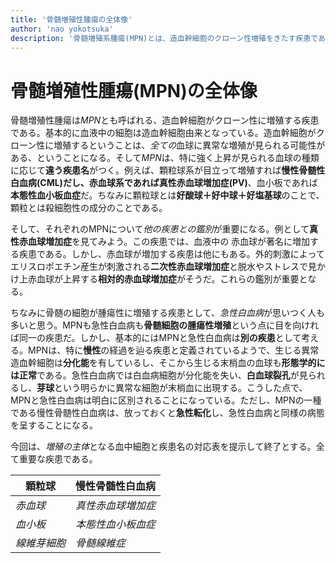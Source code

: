 ```yaml
---
title: '骨髄増殖性腫瘍の全体像'
author: 'nao yokotsuka'
description: '骨髄増殖系腫瘍(MPN)とは、造血幹細胞のクローン性増殖をきたす疾患であり、どの系統の細胞が増加するかによって様々な疾患名がつきます。多発性骨髄腫や真性赤血球増加症、本態性血小板血症などは全てMPNの一種です。まずは全体像を見ていきましょう。'
---
```


# 骨髄増殖性腫瘍(MPN)の全体像

骨髄増殖性腫瘍は*MPN*とも呼ばれる、造血幹細胞がクローン性に増殖する疾患である。基本的に血液中の細胞は造血幹細胞由来となっている。造血幹細胞がクローン性に増殖するということは、*全ての*血球に異常な増殖が見られる可能性がある、ということになる。そして*MPN*は、特に強く上昇が見られる血球の種類に応じて**違う疾患名**がつく。例えば、顆粒球系が目立って増殖すれば**慢性骨髄性白血病(CML)**だし、赤血球系であれば**真性赤血球増加症(PV)**、血小板であれば**本態性血小板血症**だ。ちなみに顆粒球とは**好酸球＋好中球＋好塩基球**のことで、顆粒とは殺細胞性の成分のことである。

そして、それぞれのMPNについて*他の疾患との鑑別*が重要になる。例として**真性赤血球増加症**を見てみよう。この疾患では、血液中の 赤血球が著名に増加する疾患である。しかし、赤血球が増加する疾患は他にもある。外的刺激によってエリスロポエチン産生が刺激される**二次性赤血球増加症**と脱水やストレスで見かけ上赤血球が上昇する**相対的赤血球増加症**がそうだ。これらの鑑別が重要となる。

ちなみに骨髄の細胞が腫瘍性に増殖する疾患として、*急性白血病*が思いつく人も多いと思う。MPNも急性白血病も**骨髄細胞の腫瘍性増殖**という点に目を向ければ同一の疾患だ。しかし、基本的にはMPNと急性白血病は**別の疾患**として考える。MPNは、特に**慢性**の経過を辿る疾患と定義されているようで、生じる異常造血幹細胞は**分化能**を有しているし、そこから生じる末梢血の血球も**形態学的には正常**である。急性白血病では白血病細胞が分化能を失い、**白血球裂孔**が見られるし、**芽球**という明らかに異常な細胞が末梢血に出現する。こうした点で、MPNと急性白血病は明白に区別されることになっている。ただし、MPNの一種である慢性骨髄性白血病は、放っておくと**急性転化**し、急性白血病と同様の病態を呈することになる。

今回は、*増殖の主体*となる血中細胞と疾患名の対応表を提示して終了とする。全て重要な疾患である。

|顆粒球|慢性骨髄性白血病|
|---|---|
|*赤血球*| *真性赤血球増加症*|
|*血小板*| *本態性血小板血症*|
|*線維芽細胞*|*骨髄線維症*|

 

 



